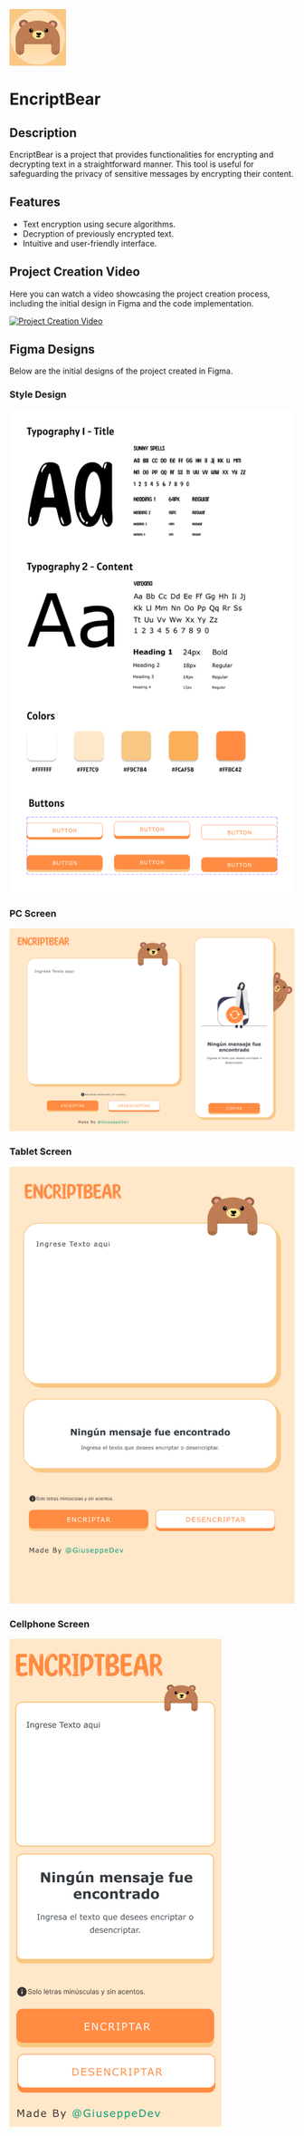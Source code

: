 ![Logo](./src/docs/logo.png)
# EncriptBear

## Description
EncriptBear is a project that provides functionalities for encrypting and decrypting text in a straightforward manner. This tool is useful for safeguarding the privacy of sensitive messages by encrypting their content.

## Features
- Text encryption using secure algorithms.
- Decryption of previously encrypted text.
- Intuitive and user-friendly interface.

## Project Creation Video
Here you can watch a video showcasing the project creation process, including the initial design in Figma and the code implementation.

[![Project Creation Video](https://markdown-videos.deta.dev/youtube/ezpLtahOZAc)](https://youtu.be/ezpLtahOZAc)

## Figma Designs
Below are the initial designs of the project created in Figma.

### Style Design
![Style Design](./src/docs/Style%20Guide%20%20-%201.png)

### PC Screen
![PC Screen](./src/docs/pc.png)

### Tablet Screen
![Tablet Screen](./src/docs/tablet.png)

### Cellphone Screen
![Cellphone Screen](./src/docs/cellphone.png)